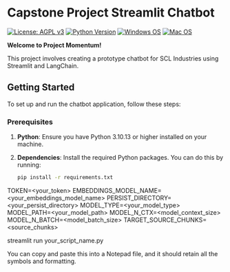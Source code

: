 # Capstone Project Streamlit Chatbot

[![License: AGPL v3](https://img.shields.io/badge/License-AGPL_v3-blue.svg)](https://www.gnu.org/licenses/agpl-3.0)
[![Python Version](https://img.shields.io/badge/Python-3.10.13-green.svg)](https://shields.io/)
[![Windows OS](https://img.shields.io/badge/Win_OS-11_(22H2)-green.svg)](https://shields.io/)
[![Mac OS](https://img.shields.io/badge/Mac_OS-Sonoma_14.2_(M1)-green.svg)](https://shields.io/)

**Welcome to Project Momentum!**

This project involves creating a prototype chatbot for SCL Industries using Streamlit and LangChain.

## Getting Started

To set up and run the chatbot application, follow these steps:

### Prerequisites

1. **Python**: Ensure you have Python 3.10.13 or higher installed on your machine.

2. **Dependencies**: Install the required Python packages. You can do this by running:
   ```bash
   pip install -r requirements.txt


TOKEN=<your_token>
EMBEDDINGS_MODEL_NAME=<your_embeddings_model_name>
PERSIST_DIRECTORY=<your_persist_directory>
MODEL_TYPE=<your_model_type>
MODEL_PATH=<your_model_path>
MODEL_N_CTX=<model_context_size>
MODEL_N_BATCH=<model_batch_size>
TARGET_SOURCE_CHUNKS=<source_chunks>

streamlit run your_script_name.py


You can copy and paste this into a Notepad file, and it should retain all the symbols and formatting.
